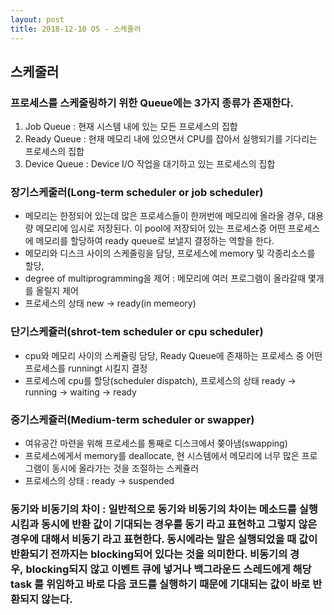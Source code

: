 ```yaml
---
layout: post
title: 2018-12-10 OS - 스케쥴러
---
```


## 스케줄러

### 프로세스를 스케줄링하기 위한 Queue에는 3가지 종류가 존재한다.
1. Job Queue : 현재 시스템 내에 있는 모든 프로세스의 집합
2. Ready Queue : 현재 메모리 내에 있으면서 CPU를 잡아서 실행되기를 기다리는 프로세스의 집합
3. Device Queue : Device I/O 작업을 대기하고 있는 프로세스의 집합

### 장기스케줄러(Long-term scheduler or job scheduler)
- 메모리는 한정되어 있는데 많은 프로세스들이 한꺼번에 메모리에 올라올 경우, 대용량 메모리에 임시로 저장된다. 이 pool에 저장되어 있는 프로세스중 어떤 프로세스에 메모리를 할당하여 ready queue로 보낼지 결정하는 역할을 한다.
- 메모리와 디스크 사이의 스케줄링을 담당, 프로세스에 memory 및 각종리소스를 할당,
- degree of multiprogramming을 제어 : 메모리에 여러 프로그램이 올라갈때 몇개를 올릴지 제어
- 프로세스의 상태 new -> ready(in memeory)

### 단기스케쥴러(shrot-tem scheduler or cpu scheduler)
- cpu와 메모리 사이의 스케쥴링 담당, Ready Queue에 존재하는 프로세스 중 어떤 프로세스를 runningt 시킬지 결정
- 프로세스에 cpu를 할당(scheduler dispatch), 프로세스의 상태 ready -> running -> waiting -> ready

### 중기스케쥴러(Medium-term scheduler or swapper)
- 여유공간 마련을 위해 프로세스를 통째로 디스크에서 쫒아냄(swapping)
- 프로세스에게서 memory를 deallocate, 현 시스템에서 메모리에 너무 많은 프로그램이 동시에 올라가는 것을 조절하는 스케쥴러
- 프로세스의 상태 : ready -> suspended


### 동기와 비동기의 차이 : 일반적으로 동기와 비동기의 차이는 메소드를 실행시킴과 동시에 반환 값이 기대되는 경우를 동기 라고 표현하고 그렇지 않은 경우에 대해서 비동기 라고 표현한다. 동시에라는 말은 실행되었을 때 값이 반환되기 전까지는 blocking되어 있다는 것을 의미한다. 비동기의 경우, blocking되지 않고 이벤트 큐에 넣거나 백그라운드 스레드에게 해당 task 를 위임하고 바로 다음 코드를 실행하기 때문에 기대되는 값이 바로 반환되지 않는다.
